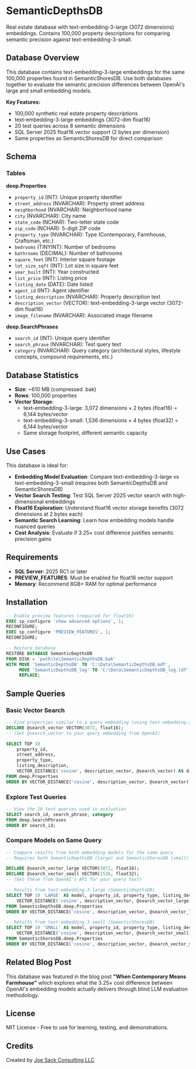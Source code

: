 # SemanticDepthsDB

Real estate database with text-embedding-3-large (3072 dimensions) embeddings. Contains 100,000 property descriptions for comparing semantic precision against text-embedding-3-small.

## Database Overview

This database contains text-embedding-3-large embeddings for the same 100,000 properties found in SemanticShoresDB. Use both databases together to evaluate the semantic precision differences between OpenAI's large and small embedding models.

**Key Features:**
- 100,000 synthetic real estate property descriptions
- text-embedding-3-large embeddings (3072-dim float16)
- 20 test queries across 8 semantic dimensions
- SQL Server 2025 float16 vector support (2 bytes per dimension)
- Same properties as SemanticShoresDB for direct comparison

## Schema

### Tables

**deep.Properties**
- `property_id` (INT): Unique property identifier
- `street_address` (NVARCHAR): Property street address
- `neighborhood` (NVARCHAR): Neighborhood name
- `city` (NVARCHAR): City name
- `state_code` (NCHAR): Two-letter state code
- `zip_code` (NCHAR): 5-digit ZIP code
- `property_type` (NVARCHAR): Type (Contemporary, Farmhouse, Craftsman, etc.)
- `bedrooms` (TINYINT): Number of bedrooms
- `bathrooms` (DECIMAL): Number of bathrooms
- `square_feet` (INT): Interior square footage
- `lot_size_sqft` (INT): Lot size in square feet
- `year_built` (INT): Year constructed
- `list_price` (INT): Listing price
- `listing_date` (DATE): Date listed
- `agent_id` (INT): Agent identifier
- `listing_description` (NVARCHAR): Property description text
- `description_vector` (VECTOR): text-embedding-3-large vector (3072-dim float16)
- `image_filename` (NVARCHAR): Associated image filename

**deep.SearchPhrases**
- `search_id` (INT): Unique query identifier
- `search_phrase` (NVARCHAR): Test query text
- `category` (NVARCHAR): Query category (architectural styles, lifestyle concepts, compound requirements, etc.)

## Database Statistics

- **Size**: ~610 MB (compressed .bak)
- **Rows**: 100,000 properties
- **Vector Storage**:
  - text-embedding-3-large: 3,072 dimensions × 2 bytes (float16) = 6,144 bytes/vector
  - text-embedding-3-small: 1,536 dimensions × 4 bytes (float32) = 6,144 bytes/vector
  - Same storage footprint, different semantic capacity

## Use Cases

This database is ideal for:
- **Embedding Model Evaluation**: Compare text-embedding-3-large vs text-embedding-3-small (requires both SemanticDepthsDB and SemanticShoresDB)
- **Vector Search Testing**: Test SQL Server 2025 vector search with high-dimensional embeddings
- **Float16 Exploration**: Understand float16 vector storage benefits (3072 dimensions at 2 bytes each)
- **Semantic Search Learning**: Learn how embedding models handle nuanced queries
- **Cost Analysis**: Evaluate if 3.25× cost difference justifies semantic precision gains

## Requirements

- **SQL Server**: 2025 RC1 or later
- **PREVIEW_FEATURES**: Must be enabled for float16 vector support
- **Memory**: Recommend 8GB+ RAM for optimal performance

## Installation

```sql
-- Enable preview features (required for float16)
EXEC sp_configure 'show advanced options', 1;
RECONFIGURE;
EXEC sp_configure 'PREVIEW_FEATURES', 1;
RECONFIGURE;

-- Restore database
RESTORE DATABASE SemanticDepthsDB
FROM DISK = 'path\to\SemanticDepthsDB.bak'
WITH MOVE 'SemanticDepthsDB' TO 'C:\Data\SemanticDepthsDB.mdf',
     MOVE 'SemanticDepthsDB_log' TO 'C:\Data\SemanticDepthsDB_log.ldf',
     REPLACE;
```

## Sample Queries

### Basic Vector Search
```sql
-- Find properties similar to a query embedding (using text-embedding-3-large)
DECLARE @search_vector VECTOR(3072, float16);
-- (Set @search_vector to your query embedding from OpenAI)

SELECT TOP 10
    property_id,
    street_address,
    property_type,
    listing_description,
    VECTOR_DISTANCE('cosine', description_vector, @search_vector) AS distance
FROM deep.Properties
ORDER BY VECTOR_DISTANCE('cosine', description_vector, @search_vector);
```

### Explore Test Queries
```sql
-- View the 20 test queries used in evaluation
SELECT search_id, search_phrase, category
FROM deep.SearchPhrases
ORDER BY search_id;
```

### Compare Models on Same Query
```sql
-- Compare results from both embedding models for the same query
-- Requires both SemanticDepthsDB (large) and SemanticShoresDB (small)

DECLARE @search_vector_large VECTOR(3072, float16);
DECLARE @search_vector_small VECTOR(1536, float32);
-- (Get these from OpenAI's API for your query text)

-- Results from text-embedding-3-large (SemanticDepthsDB)
SELECT TOP 10 'LARGE' AS model, property_id, property_type, listing_description,
    VECTOR_DISTANCE('cosine', description_vector, @search_vector_large) AS distance
FROM SemanticDepthsDB.deep.Properties
ORDER BY VECTOR_DISTANCE('cosine', description_vector, @search_vector_large);

-- Results from text-embedding-3-small (SemanticShoresDB)
SELECT TOP 10 'SMALL' AS model, property_id, property_type, listing_description,
    VECTOR_DISTANCE('cosine', description_vector, @search_vector_small) AS distance
FROM SemanticShoresDB.deep.Properties
ORDER BY VECTOR_DISTANCE('cosine', description_vector, @search_vector_small);
```

## Related Blog Post

This database was featured in the blog post **"When Contemporary Means Farmhouse"** which explores what the 3.25× cost difference between OpenAI's embedding models actually delivers through blind LLM evaluation methodology.

## License

MIT License - Free to use for learning, testing, and demonstrations.

## Credits

Created by [Joe Sack Consulting LLC](https://github.com/MrJoeSack)
